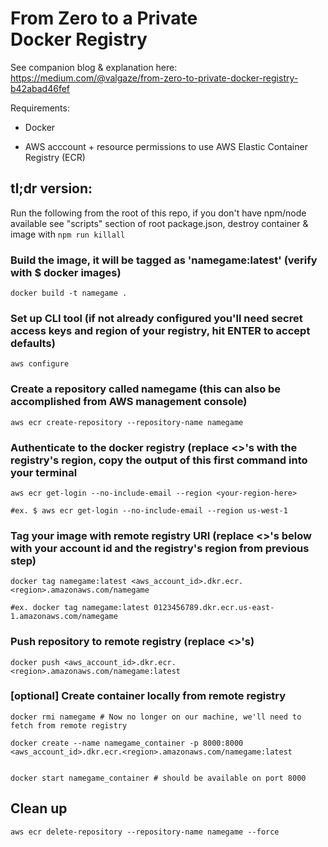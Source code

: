 # From Zero to a Private Docker Registry

See companion blog & explanation here: https://medium.com/@valgaze/from-zero-to-private-docker-registry-b42abad46fef

Requirements:

- Docker

- AWS acccount + resource permissions to use AWS Elastic Container Registry (ECR)



## tl;dr version:

Run the following from the root of this repo, if you don't have npm/node available see "scripts" section of root package.json, destroy container & image with ```npm run killall```

### Build the image, it will be tagged as 'namegame:latest' (verify with $ docker images)

```
docker build -t namegame .
```

### Set up CLI tool (if not already configured you'll need secret access keys and region of your registry, hit ENTER to accept defaults)
```
aws configure
```

### Create a repository called namegame (this can also be accomplished from AWS management console)
```
aws ecr create-repository --repository-name namegame
```

### Authenticate to the docker registry (replace <>'s with the registry's region, copy the output of this first command into your terminal
```
aws ecr get-login --no-include-email --region <your-region-here>

#ex. $ aws ecr get-login --no-include-email --region us-west-1
```

### Tag your image with remote registry URI (replace <>'s below with your account id and the registry's region from previous step)
```
docker tag namegame:latest <aws_account_id>.dkr.ecr.<region>.amazonaws.com/namegame

#ex. docker tag namegame:latest 0123456789.dkr.ecr.us-east-1.amazonaws.com/namegame 
```

### Push repository to remote registry (replace <>'s)
```
docker push <aws_account_id>.dkr.ecr.<region>.amazonaws.com/namegame:latest
```

### [optional] Create container locally from remote registry

```
docker rmi namegame # Now no longer on our machine, we'll need to fetch from remote registry

docker create --name namegame_container -p 8000:8000 <aws_account_id>.dkr.ecr.<region>.amazonaws.com/namegame:latest


docker start namegame_container # should be available on port 8000
```

## Clean up
```
aws ecr delete-repository --repository-name namegame --force
```




